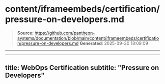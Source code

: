# content/iframeembeds/certification/pressure-on-developers.md

> **Source**: https://github.com/pantheon-systems/documentation/blob/main/content/iframeembeds/certification/pressure-on-developers.md
> **Generated**: 2025-09-30 18:09:09

---

---
title: WebOps Certification
subtitle: "Pressure on Developers"
---

<Partial file="certification-guide/pressure-on-developers.md" />
